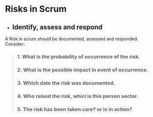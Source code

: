 # Risks in Scrum

* ## Identify, assess and respond

A Risk in scrum should be documented, assessed and responded. \
Consider:
>    ### 1. What is the probability of occurrence of the risk.
>    ### 2. What is the possible impact in event of occurrence.
>    ### 3. Which date the risk was documented.
>    ### 4. Who raised the risk, whici is this person sector.
>    ### 5. The risk has been taken care? or is in action?


